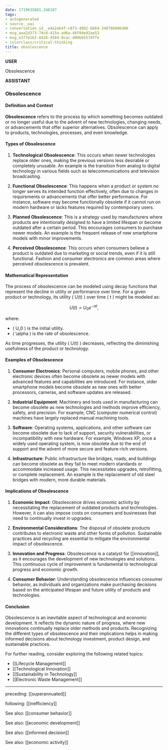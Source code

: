 ```yaml
---
date: 1719635881.248187
tags:
- autogenerated
- source__oai
- conversation_id__e4a2ab4f-c8f3-4892-bb64-34878b606d86
- msg_aaa2d373-74c8-415e-ad6a-46f04e92ae53
- msg_e377e1b2-8428-4584-8cac-d09b6557dffe
- colorclass/critical-thinking
title: obsolescence
---
```


**USER**

Obsolescence


**ASSISTANT**

### Obsolescence

#### Definition and Context

**Obsolescence** refers to the process by which something becomes outdated or no longer useful due to the advent of new technologies, changing needs, or advancements that offer superior alternatives. Obsolescence can apply to products, technologies, processes, and even knowledge.

#### Types of Obsolescence

1. **Technological Obsolescence**: This occurs when newer technologies replace older ones, making the previous versions less desirable or completely unusable. An example is the transition from analog to digital technology in various fields such as telecommunications and television broadcasting.

2. **Functional Obsolescence**: This happens when a product or system no longer serves its intended function effectively, often due to changes in requirements or advancements that offer better performance. For instance, software may become functionally obsolete if it cannot run on modern hardware or lacks features required by contemporary users.

3. **Planned Obsolescence**: This is a strategy used by manufacturers where products are intentionally designed to have a limited lifespan or become outdated after a certain period. This encourages consumers to purchase newer models. An example is the frequent release of new smartphone models with minor improvements.

4. **Perceived Obsolescence**: This occurs when consumers believe a product is outdated due to marketing or social trends, even if it is still functional. Fashion and consumer electronics are common areas where perceived obsolescence is prevalent.

#### Mathematical Representation

The process of obsolescence can be modeled using decay functions that represent the decline in utility or performance over time. For a given product or technology, its utility \( U(t) \) over time \( t \) might be modeled as:

$$
U(t) = U_0 e^{-\alpha t},
$$

where:
- \( U_0 \) is the initial utility.
- \( \alpha \) is the rate of obsolescence.

As time progresses, the utility \( U(t) \) decreases, reflecting the diminishing usefulness of the product or technology.

#### Examples of Obsolescence

1. **Consumer Electronics**: Personal computers, mobile phones, and other electronic devices often become obsolete as newer models with advanced features and capabilities are introduced. For instance, older smartphone models become obsolete as new ones with better processors, cameras, and software updates are released.

2. **Industrial Equipment**: Machinery and tools used in manufacturing can become obsolete as new technologies and methods improve efficiency, safety, and precision. For example, CNC (computer numerical control) machines have largely replaced manual machining tools.

3. **Software**: Operating systems, applications, and other software can become obsolete due to lack of support, security vulnerabilities, or incompatibility with new hardware. For example, Windows XP, once a widely used operating system, is now obsolete due to the end of support and the advent of more secure and feature-rich versions.

4. **Infrastructure**: Public infrastructure like bridges, roads, and buildings can become obsolete as they fail to meet modern standards or accommodate increased usage. This necessitates upgrades, retrofitting, or complete replacement. An example is the replacement of old steel bridges with modern, more durable materials.

#### Implications of Obsolescence

1. **Economic Impact**: Obsolescence drives economic activity by necessitating the replacement of outdated products and technologies. However, it can also impose costs on consumers and businesses that need to continually invest in upgrades.

2. **Environmental Considerations**: The disposal of obsolete products contributes to electronic waste and other forms of pollution. Sustainable practices and recycling are essential to mitigate the environmental impact of obsolescence.

3. **Innovation and Progress**: Obsolescence is a catalyst for [[innovation]], as it encourages the development of new technologies and solutions. This continuous cycle of improvement is fundamental to technological progress and economic growth.

4. **Consumer Behavior**: Understanding obsolescence influences consumer behavior, as individuals and organizations make purchasing decisions based on the anticipated lifespan and future utility of products and technologies.

#### Conclusion

Obsolescence is an inevitable aspect of technological and economic development. It reflects the dynamic nature of progress, where new innovations continually replace older methods and products. Recognizing the different types of obsolescence and their implications helps in making informed decisions about technology investment, product design, and sustainable practices.

For further reading, consider exploring the following related topics:
- [[Lifecycle Management]]
- [[Technological Innovation]]
- [[Sustainability in Technology]]
- [[Electronic Waste Management]]


---

preceding: [[superannuated]]  


following: [[inefficiency]]

See also: [[consumer behavior]]


See also: [[economic development]]


See also: [[informed decision]]


See also: [[economic activity]]